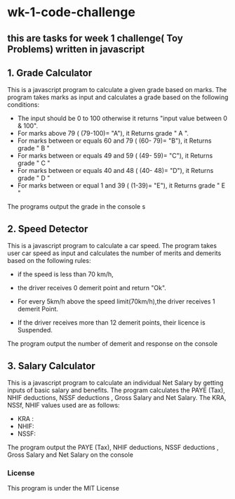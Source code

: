 # wk-1-code-challenge

## this are tasks for week 1 challenge( Toy Problems) written in javascript

## 1. Grade Calculator 
  
  This is a javascript program to calculate a given grade based on marks. The program takes marks as input and calculates a grade based on the following conditions:

  * The input should be 0 to 100 otherwise it returns "input value between 0 & 100".
  * For marks above 79 ( (79-100)= "A"), it Returns grade " A ".
  * For marks between or equals 60 and  79 ( (60- 79)= "B"), it Returns grade " B "
  * For marks between or equals 49 and  59 ( (49- 59)= "C"), it Returns grade " C "
  * For marks between or equals 40 and  48 ( (40- 48)= "D"), it Returns grade " D "
  * For marks between or equal 1  and  39 ( (1-39)= "E"), it Returns grade " E "
  
The programs output the grade in  the console 
s
## 2. Speed Detector

  This is a javascript program to calculate a car speed. The program takes user car speed as  input and calculates the number of merits and demerits based on the following rules:

  * if the speed is less than 70 km/h,
  * the driver receives 0 demerit point and return "Ok".

  * For every 5km/h above the speed limit(70km/h),the driver receives 1 demerit Point.

  * If the driver receives more than 12 demerit points, their licence is Suspended.
  
 The program output the number of demerit and response on the console


 ## 3. Salary Calculator

This is a javascript program to calculate an individual Net Salary by getting inputs of basic salary and benefits. The program calculates  the PAYE (Tax), NHIF deductions, NSSF deductions , Gross Salary and Net Salary.
The KRA, NSSf, NHIF values used are as follows:

  * KRA :
  * NHIF:
  * NSSF: 

 The program output the PAYE (Tax), NHIF deductions, NSSF deductions , Gross Salary and Net Salary on the console

  ### License
 This program is under the MIT License
